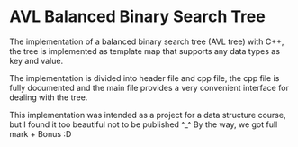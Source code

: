 # AVL Balanced Binary Search Tree
The implementation of a balanced binary search tree (AVL tree) with C++, the tree is implemented as template map that supports any data types as key and value.

The implementation is divided into header file and cpp file, the cpp file is fully documented
and the main file provides a very convenient interface for dealing with the tree.

This implementation was intended as a project for a data structure course, but I found it too beautiful not to be published ^_^
By the way, we got full mark + Bonus :D
